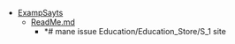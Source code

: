 - <a href = "E:\Node_projects\Node_Way\Education\htmlbook.ru\content\ExampSayts\cat.ExampSayts\dir.ExampSayts.md">ExampSayts</a>
    - <a href = "E:\Node_projects\Node_Way\Education\htmlbook.ru\content\ExampSayts\ReadMe.md">ReadMe.md</a>
        - *# mane issue Education/Education_Store/S_1 site
